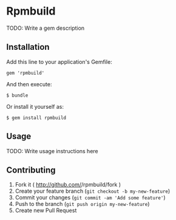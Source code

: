 # Rpmbuild

TODO: Write a gem description

## Installation

Add this line to your application's Gemfile:

    gem 'rpmbuild'

And then execute:

    $ bundle

Or install it yourself as:

    $ gem install rpmbuild

## Usage

TODO: Write usage instructions here

## Contributing

1. Fork it ( http://github.com/<my-github-username>/rpmbuild/fork )
2. Create your feature branch (`git checkout -b my-new-feature`)
3. Commit your changes (`git commit -am 'Add some feature'`)
4. Push to the branch (`git push origin my-new-feature`)
5. Create new Pull Request
